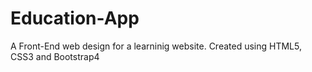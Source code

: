 # Education-App
A Front-End web design for a learninig website.
Created using HTML5, CSS3 and Bootstrap4
